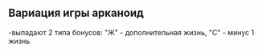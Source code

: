## Вариация игры арканоид
-выпадают 2 типа бонусов: "Ж" - дополнительная жизнь, "С" - минус 1 жизнь
